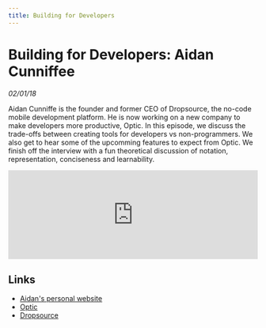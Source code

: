 ```yaml
---
title: Building for Developers
---
```


# Building for Developers: Aidan Cunniffee

_02/01/18_

Aidan Cunniffe is the founder and former CEO of Dropsource, the no-code mobile development platform. He is now working on a new company to make developers more productive, Optic. In this episode, we discuss the trade-offs between creating tools for developers vs non-programmers. We also get to hear some of the upcomming features to expect from Optic. We finish off the interview with a fun theoretical discussion of notation, representation, conciseness and learnability.

<iframe src="https://omny.fm/shows/future-of-coding/2-1-building-for-developers-aidan-cunniffe/embed?style=artwork" width="100%" height="180" frameborder="0"></iframe>

## Links

* [Aidan's personal website](https://aidancunniffe.com/)
* [Optic](http://opticdev.com/)
* [Dropsource](https://www.dropsource.com/)

<script repoPath="stevekrouse/futureofcoding.org" type="text/javascript" src="/unbreakable-links/index.js"></script>
<script>
(function(i,s,o,g,r,a,m){i['GoogleAnalyticsObject']=r;i[r]=i[r]||function(){
(i[r].q=i[r].q||[]).push(arguments)},i[r].l=1*new Date();a=s.createElement(o),
m=s.getElementsByTagName(o)[0];a.async=1;a.src=g;m.parentNode.insertBefore(a,m)
})(window,document,'script','https://www.google-analytics.com/analytics.js','ga');
ga('create', 'UA-103157758-1', 'auto');
ga('send', 'pageview');
</script>
